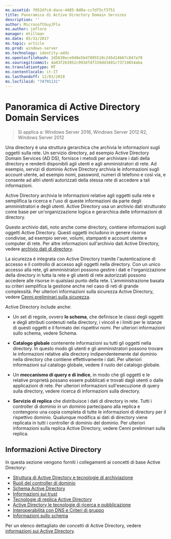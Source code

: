 ```yaml
---
ms.assetid: f052dfcd-dace-4485-8d0a-cc7df5cf3751
title: Panoramica di Active Directory Domain Services
description: ''
author: MicrosoftGuyJFlo
ms.author: joflore
manager: mtillman
ms.date: 05/31/2017
ms.topic: article
ms.prod: windows-server
ms.technology: identity-adds
ms.openlocfilehash: 2d5630ece940e5bd7895510c245d14b67c847a70
ms.sourcegitcommit: 4a03f263952c993dfdf339dd3491c73719854aba
ms.translationtype: MT
ms.contentlocale: it-IT
ms.lasthandoff: 12/03/2019
ms.locfileid: "74791131"
---
```

# <a name="active-directory-domain-services-overview"></a>Panoramica di Active Directory Domain Services

>Si applica a: Windows Server 2016, Windows Server 2012 R2, Windows Server 2012


Una directory è una struttura gerarchica che archivia le informazioni sugli oggetti sulla rete. Un servizio directory, ad esempio Active Directory Domain Services (AD DS), fornisce i metodi per archiviare i dati della directory e renderli disponibili agli utenti e agli amministratori di rete. Ad esempio, servizi di dominio Active Directory archivia le informazioni sugli account utente, ad esempio nomi, password, numeri di telefono e così via, e consente ad altri utenti autorizzati della stessa rete di accedere a tali informazioni.

Active Directory archivia le informazioni relative agli oggetti sulla rete e semplifica la ricerca e l'uso di queste informazioni da parte degli amministratori e degli utenti. Active Directory usa un archivio dati strutturato come base per un'organizzazione logica e gerarchica delle informazioni di directory.

Questo archivio dati, noto anche come directory, contiene informazioni sugli oggetti Active Directory. Questi oggetti includono in genere risorse condivise, ad esempio server, volumi, stampanti e account utente e computer di rete. Per altre informazioni sull'archivio dati Active Directory, vedere [archivio dati di directory](https://technet.microsoft.com/library/cc736627(v=ws.10).aspx).

La sicurezza è integrata con Active Directory tramite l'autenticazione di accesso e il controllo di accesso agli oggetti nella directory. Con un unico accesso alla rete, gli amministratori possono gestire i dati e l'organizzazione della directory in tutta la rete e gli utenti di rete autorizzati possono accedere alle risorse in qualsiasi punto della rete. L'amministrazione basata su criteri semplifica la gestione anche nel caso di reti di grande complessità. Per ulteriori informazioni sulla sicurezza Active Directory, vedere [Cenni preliminari sulla sicurezza](../../plan/security-best-practices/best-practices-for-securing-active-directory.md).

Active Directory include anche:
* Un set di regole, ovvero **lo schema**, che definisce le classi degli oggetti e degli attributi contenuti nella directory, i vincoli e i limiti per le istanze di questi oggetti e il formato dei rispettivi nomi. Per ulteriori informazioni sullo schema, vedere Schema.


* **Catalogo globale** contenente informazioni su tutti gli oggetti nella directory. In questo modo gli utenti e gli amministratori possono trovare le informazioni relative alla directory indipendentemente dal dominio nella directory che contiene effettivamente i dati. Per ulteriori informazioni sul catalogo globale, vedere il ruolo del catalogo globale.


* Un **meccanismo di query e di indice**, in modo che gli oggetti e le relative proprietà possano essere pubblicati e trovati dagli utenti o dalle applicazioni di rete. Per ulteriori informazioni sull'esecuzione di query sulla directory, vedere ricerca di informazioni sulla directory.


* **Servizio di replica** che distribuisce i dati di directory in rete. Tutti i controller di dominio in un dominio partecipano alla replica e contengono una copia completa di tutte le informazioni di directory per il rispettivo dominio. Qualunque modifica ai dati di directory viene replicata in tutti i controller di dominio del dominio. Per ulteriori informazioni sulla replica Active Directory, vedere Cenni preliminari sulla replica.

## <a name="understanding-active-directory"></a>Informazioni Active Directory
 In questa sezione vengono forniti i collegamenti ai concetti di base Active Directory:
 
* [Struttura di Active Directory e tecnologie di archiviazione](https://technet.microsoft.com/library/cc759186(v=ws.10).aspx)
* [Ruoli del controller di dominio](https://technet.microsoft.com/library/cc786438(v=ws.10).aspx) 
* [Schema Active Directory](https://docs.microsoft.com/previous-versions/windows/it-pro/windows-server-2008-R2-and-2008/cc771796(v=ws.10))
* [Informazioni sui trust](https://docs.microsoft.com/previous-versions/windows/it-pro/windows-server-2008-R2-and-2008/cc771568(v=ws.10)) 
* [Tecnologie di replica Active Directory](https://technet.microsoft.com/library/cc786438(v=ws.10).aspx) 
* [Active Directory le tecnologie di ricerca e pubblicazione](https://technet.microsoft.com/library/cc775686(v=ws.10).aspx) 
* [Interoperabilità con DNS e Criteri di gruppo](https://docs.microsoft.com/previous-versions/windows/it-pro/windows-server-2008-R2-and-2008/dd197486(v=ws.10))
* [Informazioni sullo schema](https://technet.microsoft.com/library/cc759402(v=ws.10).aspx) 

Per un elenco dettagliato dei concetti di Active Directory, vedere [informazioni sui Active Directory](https://technet.microsoft.com/library/cc781408(v=ws.10).aspx). 



